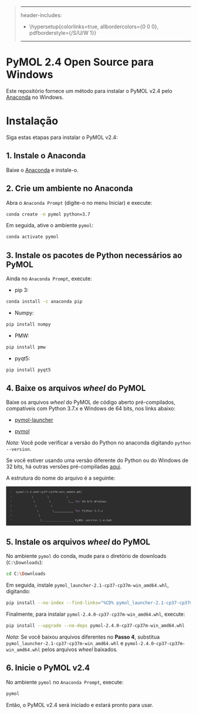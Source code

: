 >---
>header-includes:
>  - \hypersetup{colorlinks=true,
>            allbordercolors={0 0 0},
>            pdfborderstyle={/S/U/W 1}}
>---

PyMOL 2.4 Open Source para Windows
=====

Este repositório fornece um método para instalar o PyMOL v2.4 pelo [Anaconda](https://www.anaconda.com) no Windows.

# Instalação

Siga estas etapas para instalar o PyMOL v2.4:

## 1. Instale o Anaconda

Baixe o [Anaconda](https://www.anaconda.com/download) e instale-o.

## 2. Crie um ambiente no Anaconda

Abra o `Anaconda Prompt` (digite-o no menu Iniciar) e execute:

```bash
conda create -n pymol python=3.7
```

Em seguida, ative o ambiente `pymol`:

```bash
conda activate pymol
```

## 3. Instale os pacotes de Python necessários ao PyMOL

Ainda no `Anaconda Prompt`, execute:

- pip 3:
```bash
conda install -c anaconda pip
```

- Numpy:
```bash
pip install numpy
```

- PMW:
```bash
pip install pmw
```

- pyqt5:
```bash
pip install pyqt5
```

## 4. Baixe os arquivos _wheel_ do PyMOL 

Baixe os arquivos _wheel_ do PyMOL de código aberto pré-compilados, compatíveis com Python 3.7.x e Windows de 64 bits, nos links abaixo:

- [pymol-launcher](https://github.com/jvsguerra/pymol-2.4-win/releases/latest/download/pymol_launcher-2.1-cp37-cp37m-win_amd64.whl)

- [pymol](https://github.com/jvsguerra/pymol-2.4-win/releases/latest/download/pymol-2.4.0-cp37-cp37m-win_amd64.whl)

_Nota:_ Você pode verificar a versão do Python no anaconda digitando `python --version`.

Se você estiver usando uma versão diferente do Python ou do Windows de 32 bits, há outras versões pré-compiladas [aqui](https://www.lfd.uci.edu/~gohlke/pythonlibs/#pymol).

A estrutura do nome do arquivo é a seguinte:

![](imgs/wheel_filename_structure.png)

## 5. Instale os arquivos _wheel_ do PyMOL

No ambiente `pymol` do conda, mude para o diretório de downloads (`C:\Downloads`):

```bash
cd C:\Downloads
```

Em seguida, instale `pymol_launcher-2.1-cp37-cp37m-win_amd64.whl`, digitando:

```bash
pip install --no-index --find-links="%CD% pymol_launcher-2.1-cp37-cp37m-win_amd64.whl
```

Finalmente, para instalar `pymol-2.4.0-cp37-cp37m-win_amd64.whl`, execute:

```bash
pip install --upgrade --no-deps pymol-2.4.0-cp37-cp37m-win_amd64.whl
```

_Nota_: Se você baixou arquivos diferentes no **Passo 4**, substitua `pymol_launcher-2.1-cp37-cp37m-win_amd64.whl` e `pymol-2.4.0-cp37-cp37m-win_amd64.whl` pelos arquivos _wheel_ baixados.

## 6. Inicie o PyMOL v2.4

No ambiente `pymol` no `Anaconda Prompt`, execute:

```bash
pymol
```

Então, o PyMOL v2.4 será iniciado e estará pronto para usar. 
